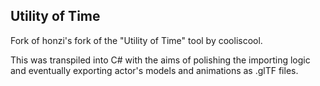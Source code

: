 Utility of Time
---

Fork of honzi's fork of the "Utility of Time" tool by cooliscool.

This was transpiled into C# with the aims of polishing the importing logic and eventually exporting actor's models and animations as .glTF files.